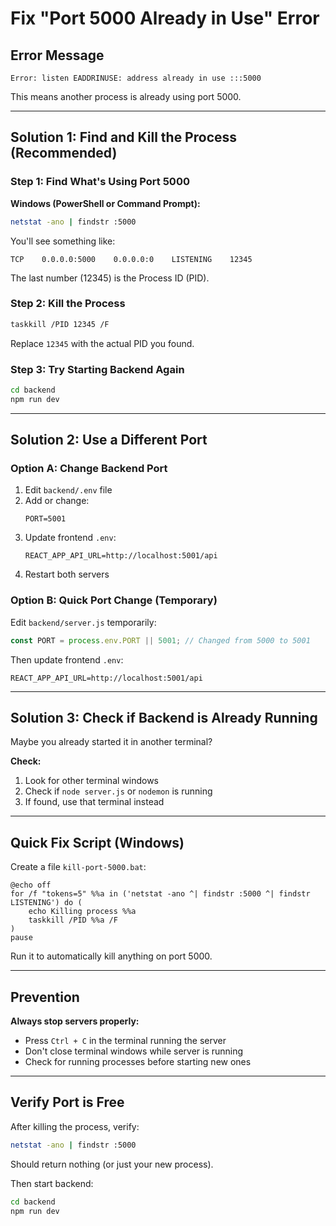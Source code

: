 # Fix "Port 5000 Already in Use" Error

## Error Message
```
Error: listen EADDRINUSE: address already in use :::5000
```

This means another process is already using port 5000.

---

## Solution 1: Find and Kill the Process (Recommended)

### Step 1: Find What's Using Port 5000

**Windows (PowerShell or Command Prompt):**
```bash
netstat -ano | findstr :5000
```

You'll see something like:
```
TCP    0.0.0.0:5000    0.0.0.0:0    LISTENING    12345
```

The last number (12345) is the Process ID (PID).

### Step 2: Kill the Process

```bash
taskkill /PID 12345 /F
```

Replace `12345` with the actual PID you found.

### Step 3: Try Starting Backend Again

```bash
cd backend
npm run dev
```

---

## Solution 2: Use a Different Port

### Option A: Change Backend Port

1. Edit `backend/.env` file
2. Add or change:
   ```env
   PORT=5001
   ```
3. Update frontend `.env`:
   ```env
   REACT_APP_API_URL=http://localhost:5001/api
   ```
4. Restart both servers

### Option B: Quick Port Change (Temporary)

Edit `backend/server.js` temporarily:
```javascript
const PORT = process.env.PORT || 5001; // Changed from 5000 to 5001
```

Then update frontend `.env`:
```env
REACT_APP_API_URL=http://localhost:5001/api
```

---

## Solution 3: Check if Backend is Already Running

Maybe you already started it in another terminal?

**Check:**
1. Look for other terminal windows
2. Check if `node server.js` or `nodemon` is running
3. If found, use that terminal instead

---

## Quick Fix Script (Windows)

Create a file `kill-port-5000.bat`:

```batch
@echo off
for /f "tokens=5" %%a in ('netstat -ano ^| findstr :5000 ^| findstr LISTENING') do (
    echo Killing process %%a
    taskkill /PID %%a /F
)
pause
```

Run it to automatically kill anything on port 5000.

---

## Prevention

**Always stop servers properly:**
- Press `Ctrl + C` in the terminal running the server
- Don't close terminal windows while server is running
- Check for running processes before starting new ones

---

## Verify Port is Free

After killing the process, verify:
```bash
netstat -ano | findstr :5000
```

Should return nothing (or just your new process).

Then start backend:
```bash
cd backend
npm run dev
```

